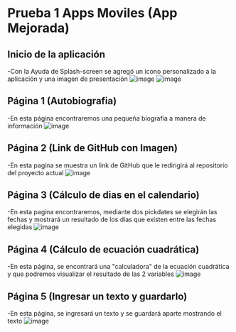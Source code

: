 # Prueba 1 Apps Moviles (App Mejorada)

## Inicio de la aplicación
  -Con la Ayuda de Splash-screen se agregó un icono personalizado a la aplicación y una imagen de presentación
  ![image](https://github.com/user-attachments/assets/ba77a3e8-8b16-4ae8-bd35-c34dd4c60707)
  ![image](https://github.com/user-attachments/assets/2f0dcc22-d423-42ec-8982-adb03f1497c4)

## Página 1 (Autobiografia)
  -En esta página encontraremos una pequeña biografía a manera de información
![image](https://github.com/user-attachments/assets/9e753567-c569-4116-9c41-64c5d53f166f)

## Página 2 (Link de GitHub con Imagen)
  -En esta pagina se muestra un link de GitHub que le redirigirá al repositorio del proyecto actual
![image](https://github.com/user-attachments/assets/881ba7fa-4ec8-49ef-8435-ff5ae99bce01)

## Página 3 (Cálculo de dias en el calendario)
  -En esta pagina encontraremos, mediante dos pickdates se elegirán las fechas y mostrará un resultado de los dias que existen entre las fechas elegidas
![image](https://github.com/user-attachments/assets/76002a9e-c512-4a98-bfd4-12b1984eea96)

## Página 4 (Cálculo de ecuación cuadrática)
  -En esta página, se encontrará una "calculadora" de la ecuación cuadrática y que podremos visualizar el resultado de las 2 variables
![image](https://github.com/user-attachments/assets/174bc819-5de7-4b58-b24c-4332eb2880aa)

## Página 5 (Ingresar un texto y guardarlo)
  -En esta página, se ingresará un texto y se guardará aparte mostrando el texto 
![image](https://github.com/user-attachments/assets/460c570b-413b-4067-8481-c5e21905ed02)
